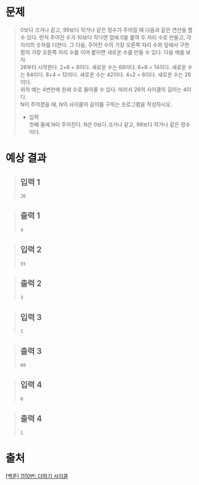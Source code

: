 # 문제
> 0보다 크거나 같고, 99보다 작거나 같은 정수가 주어질 때 다음과 같은 연산을 할 수 있다. 먼저 주어진 수가 10보다 작다면 앞에 0을 붙여 두 자리 수로 만들고, 각 자리의 숫자를 더한다. 그 다음, 주어진 수의 가장 오른쪽 자리 수와 앞에서 구한 합의 가장 오른쪽 자리 수를 이어 붙이면 새로운 수를 만들 수 있다. 다음 예를 보자.    
26부터 시작한다. 2+6 = 8이다. 새로운 수는 68이다. 6+8 = 14이다. 새로운 수는 84이다. 8+4 = 12이다. 새로운 수는 42이다. 4+2 = 6이다. 새로운 수는 26이다.    
위의 예는 4번만에 원래 수로 돌아올 수 있다. 따라서 26의 사이클의 길이는 4이다.    
N이 주어졌을 때, N의 사이클의 길이를 구하는 프로그램을 작성하시오.    
> * 입력    
> 첫째 줄에 N이 주어진다. N은 0보다 크거나 같고, 99보다 작거나 같은 정수이다.

# 예상 결과
  > ## 입력 1
  > ```
  > 26  
  > ```

  > ## 출력 1    
  > ```
  > 4
  > ```

  > ## 입력 2
  > ```
  > 55  
  > ```

  > ## 출력 2
  > ```
  > 3
  > ```

  > ## 입력 3
  > ```
  > 1  
  > ```

  > ## 출력 3
  > ```
  > 60
  > ```

  > ## 입력 4
  > ```
  > 0  
  > ```

  > ## 출력 4
  > ```
  > 1
  > ```

# 출처
[[백준] 1110번: 더하기 사이클](https://www.acmicpc.net/problem/1110)